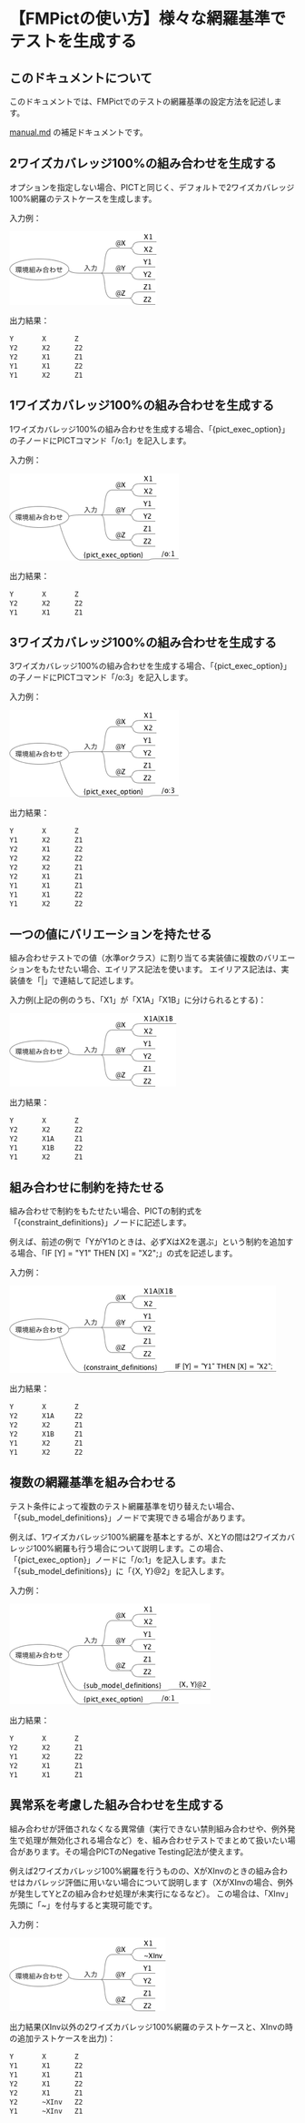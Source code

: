 # 【FMPictの使い方】様々な網羅基準でテストを生成する

## このドキュメントについて

このドキュメントでは、FMPictでのテストの網羅基準の設定方法を記述します。

[manual.md](manual.md) の補足ドキュメントです。

## 2ワイズカバレッジ100%の組み合わせを生成する

オプションを指定しない場合、PICTと同じく、デフォルトで2ワイズカバレッジ100%網羅のテストケースを生成します。

入力例：

![c2](image/combinational_2.png)

出力結果：

```
Y       X       Z
Y2      X2      Z2
Y2      X1      Z1
Y1      X1      Z2
Y1      X2      Z1
```

## 1ワイズカバレッジ100%の組み合わせを生成する

1ワイズカバレッジ100%の組み合わせを生成する場合、「{pict_exec_option}」の子ノードにPICTコマンド「/o:1」を記入します。

入力例：

![c2](image/combinational_1.png)

出力結果：

```
Y       X       Z
Y2      X2      Z2
Y1      X1      Z1
```

## 3ワイズカバレッジ100%の組み合わせを生成する

3ワイズカバレッジ100%の組み合わせを生成する場合、「{pict_exec_option}」の子ノードにPICTコマンド「/o:3」を記入します。

入力例：

![c3](image/combinational_3.png)

出力結果：

```
Y       X       Z
Y1      X2      Z1
Y2      X1      Z2
Y2      X2      Z2
Y2      X2      Z1
Y2      X1      Z1
Y1      X1      Z1
Y1      X1      Z2
Y1      X2      Z2
```

## 一つの値にバリエーションを持たせる

組み合わせテストでの値（水準orクラス）に割り当てる実装値に複数のバリエーションをもたせたい場合、エイリアス記法を使います。
エイリアス記法は、実装値を「|」で連結して記述します。

入力例(上記の例のうち、「X1」が「X1A」「X1B」に分けられるとする)：

![ali](image/combinational_ali.png)

出力結果：

```
Y       X       Z
Y2      X2      Z2
Y2      X1A     Z1
Y1      X1B     Z2
Y1      X2      Z1
```

## 組み合わせに制約を持たせる

組み合わせで制約をもたせたい場合、PICTの制約式を「{constraint_definitions}」ノードに記述します。

例えば、前述の例で「YがY1のときは、必ずXはX2を選ぶ」という制約を追加する場合、「IF [Y] = "Y1" THEN [X] = "X2";」の式を記述します。

入力例：

![con](image/combinational_cn.png)

出力結果：

```
Y       X       Z
Y2      X1A     Z2
Y2      X2      Z1
Y2      X1B     Z1
Y1      X2      Z1
Y1      X2      Z2
```

## 複数の網羅基準を組み合わせる

テスト条件によって複数のテスト網羅基準を切り替えたい場合、「{sub_model_definitions}」ノードで実現できる場合があります。

例えば、1ワイズカバレッジ100%網羅を基本とするが、XとYの間は2ワイズカバレッジ100%網羅も行う場合について説明します。この場合、「{pict_exec_option}」ノードに「/o:1」を記入します。また「{sub_model_definitions}」に「{X, Y}@2」を記入します。

入力例：

![con](image/combinational_m.png)

出力結果：

```
Y       X       Z
Y2      X2      Z1
Y1      X2      Z2
Y2      X1      Z1
Y1      X1      Z1
```

## 異常系を考慮した組み合わせを生成する

組み合わせが評価されなくなる異常値（実行できない禁則組み合わせや、例外発生で処理が無効化される場合など）を、組み合わせテストでまとめて扱いたい場合があります。その場合PICTのNegative Testing記法が使えます。

例えば2ワイズカバレッジ100%網羅を行うものの、XがXInvのときの組み合わせはカバレッジ評価に用いない場合について説明します（XがXInvの場合、例外が発生してYとZの組み合わせ処理が未実行になるなど）。
この場合は、「XInv」先頭に「~」を付与すると実現可能です。

入力例：

![con](image/combinational_nt.png)

出力結果(XInv以外の2ワイズカバレッジ100%網羅のテストケースと、XInvの時の追加テストケースを出力)：

```
Y       X       Z
Y1      X1      Z2
Y1      X1      Z1
Y2      X1      Z2
Y2      X1      Z1
Y2      ~XInv   Z2
Y1      ~XInv   Z1
```


